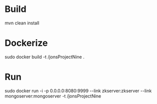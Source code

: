# Build

mvn clean install

# Dockerize 

sudo docker build -t <username>/jonsProjectNine .

# Run

sudo docker run -i -p 0.0.0.0:8080:9999 --link zkserver:zkserver --link mongoserver:mongoserver -t <username>/jonsProjectNine 


